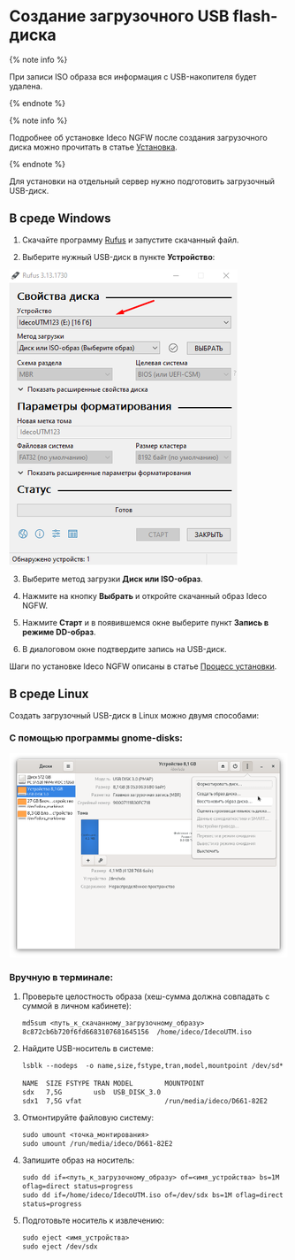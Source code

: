 # Создание загрузочного USB flash-диска

{% note info %}

При записи ISO образа вся информация с USB-накопителя будет удалена.

{% endnote %}

{% note info %}

Подробнее об установке Ideco NGFW после создания загрузочного диска можно прочитать в статье [Установка](../../ngfw/installation/installation-process.md).

{% endnote %}

Для установки на отдельный сервер нужно подготовить загрузочный USB-диск.

## В среде Windows

1. Скачайте программу [Rufus](https://rufus.ie/ru/) и запустите скачанный файл.

2. Выберите нужный USB-диск в пункте **Устройство**:

![](../../_images/preparation-boot-disk1.png)

3. Выберите метод загрузки **Диск или ISO-образ**.

4. Нажмите на кнопку **Выбрать** и откройте скачанный образ Ideco NGFW.

5. Нажмите **Старт** и в появившемся окне выберите пункт **Запись в режиме DD-образ**.

6. В диалоговом окне подтвердите запись на USB-диск.

Шаги по установке Ideco NGFW описаны в статье [Процесс установки](installation-process.md).

## В среде Linux

Создать загрузочный USB-диск в Linux можно двумя способами:

### С помощью программы gnome-disks:

![](../../_images/gnome-disks3.png)

### Вручную в терминале:

1.  Проверьте целостность образа (хеш-сумма должна совпадать с суммой в личном кабинете):
    ```
    md5sum <путь_к_скачанному_загрузочному_образу>
    8c872cb6b720f6fd6683107681645156  /home/ideco/IdecoUTM.iso
    ```
2.  Найдите USB-носитель в системе:
    ```
    lsblk --nodeps  -o name,size,fstype,tran,model,mountpoint /dev/sd*

    NAME  SIZE FSTYPE TRAN MODEL        MOUNTPOINT
    sdx   7,5G        usb  USB_DISK_3.0 
    sdx1  7,5G vfat                     /run/media/ideco/D661-82E2
    ```
3.  Отмонтируйте файловую систему:
    ```
    sudo umount <точка_монтирования>
    sudo umount /run/media/ideco/D661-82E2
    ```
4.  Запишите образ на носитель:
    ```
    sudo dd if=<путь_к_загрузочному_образу> of=<имя_устройства> bs=1M oflag=direct status=progress
    sudo dd if=/home/ideco/IdecoUTM.iso of=/dev/sdx bs=1M oflag=direct status=progress
    ```
5.  Подготовьте носитель к извлечению:
    ```
    sudo eject <имя_устройства>
    sudo eject /dev/sdx
    ```
